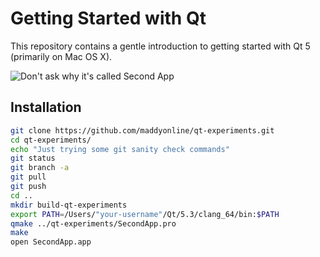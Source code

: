 Getting Started with Qt
=========
This repository contains a gentle introduction to getting started with Qt 5 (primarily on Mac OS X).

![Don't ask why it's called Second App](https://raw.githubusercontent.com/maddyonline/qt-experiments/master/screenshots/screenshot.png)

Installation
--------------
```sh
git clone https://github.com/maddyonline/qt-experiments.git
cd qt-experiments/
echo "Just trying some git sanity check commands"
git status
git branch -a
git pull
git push
cd ..
mkdir build-qt-experiments
export PATH=/Users/"your-username"/Qt/5.3/clang_64/bin:$PATH
qmake ../qt-experiments/SecondApp.pro
make
open SecondApp.app
```
